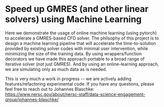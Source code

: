 # Speed up GMRES (and other linear solvers) using Machine Learning

Here we demonstrate the usage of online machine learning (using pytorch) to accelerate a GMRES-based CFD solver. The philsophy of this project is to design a machine learning pipeline that will accelerate the time-to-solution provided by existing solver codes with minimal user intervention, while minimizing the size of the training data. By using wrappers/function decorators we have made this approach portable to a broad range of iterative solver (not just GMRES). And by using an online-learning approach, we are simulating only as much data as is needed.

This is very much a work in progress -- we are actively adding features/refactoring experimental code. If you have any questions, please feel free to reach out to Johannes Blaschke: https://www.nersc.gov/about/nersc-staff/data-science-engagement-group/johannes-blaschke/
